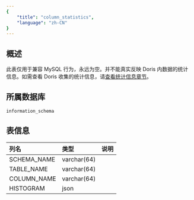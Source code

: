 ```yaml
---
{
    "title": "column_statistics",
    "language": "zh-CN"
}
---
```


## 概述

此表仅用于兼容 MySQL 行为，永远为空。并不能真实反映 Doris 内数据的统计信息。如需查看 Doris 收集的统计信息，请[查看统计信息章节](../../../query-acceleration/optimization-technology-principle/statistics#查看统计信息)。

## 所属数据库


`information_schema`


## 表信息

| 列名        | 类型        | 说明 |
| :---------- | :---------- | :--- |
| SCHEMA_NAME | varchar(64) |      |
| TABLE_NAME  | varchar(64) |      |
| COLUMN_NAME | varchar(64) |      |
| HISTOGRAM   | json        |      |